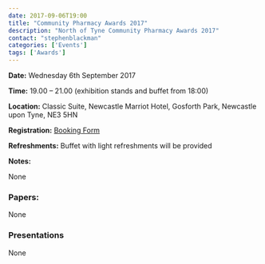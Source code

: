 ```yaml
---
date: 2017-09-06T19:00
title: "Community Pharmacy Awards 2017"
description: "North of Tyne Community Pharmacy Awards 2017"
contact: "stephenblackman"
categories: ['Events']
tags: ['Awards']
---
```


**Date:** Wednesday 6th September 2017

**Time:** 19.00 – 21.00 (exhibition stands and buffet from 18:00)

**Location:** Classic Suite, Newcastle Marriot Hotel, Gosforth Park, Newcastle upon Tyne, NE3 5HN

**Registration:** [Booking Form](https://www.eventbrite.co.uk/e/north-of-tyne-lpc-agm-community-pharmacy-awards-2017-tickets-36781316909)

**Refreshments:** Buffet with light refreshments will be provided

**Notes:**

None

### Papers:

None

### Presentations

None
